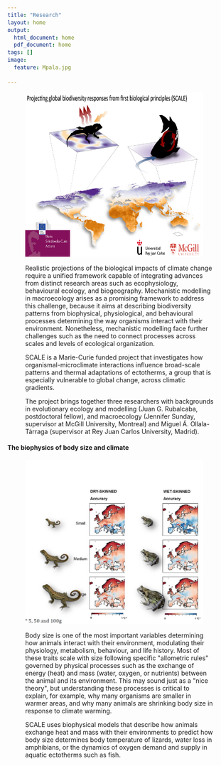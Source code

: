 ```yaml
---
title: "Research"
layout: home
output:
  html_document: home
  pdf_document: home
tags: []
image:
  feature: Mpala.jpg

---
```


<figure class = "half">
<img src="/images/SCALE.png" height="370px" width="400px"> 

<p>Realistic projections of the biological impacts of climate change require a unified framework capable of integrating advances from distinct research areas such as ecophysiology, behavioural ecology, and biogeography. Mechanistic modelling in macroecology arises as a promising framework to address this challenge, because it aims at describing biodiversity patterns from biophysical, physiological, and behavioural processes determining the way organisms interact with their environment. Nonetheless, mechanistic modelling face further challenges such as the need to connect processes across scales and levels of ecological organization.</p>
<p>SCALE is a Marie-Curie funded project that investigates how organismal-microclimate interactions influence broad-scale patterns and thermal adaptations of ectotherms, a group that is especially vulnerable to global change, across climatic gradients.</p>
<p>The project brings together three researchers with backgrounds in evolutionary ecology and modelling (Juan G. Rubalcaba, postdoctoral fellow), and macroecology (Jennifer Sunday, supervisor at McGill University, Montreal) and Miguel Á. Ollala-Tárraga (supervisor at Rey Juan Carlos University, Madrid).</p>

</figure>

<h4> The biophysics of body size and climate </h4>
<figure class = "half">
<img src="/images/maps.jpg" height="370px" width="400px"> 

Body size is one of the most important variables determining how animals interact with their environment, modulating their physiology, metabolism, behaviour, and life history. Most of these traits scale with size following specific "allometric rules" governed by physical processes such as the exchange of energy (heat) and mass (water, oxygen, or nutrients) between the animal and its environment. This may sound just as a "nice theory", but understanding these processes is critical to explain, for example, why many organisms are smaller in warmer areas, and why many animals are shrinking body size in response to climate warming.

<p> SCALE uses biophysical models that describe how animals exchange heat and mass with their environments to predict how body size determines body temperature of lizards, water loss in amphibians, or the dynamics of oxygen demand and supply in aquatic ectotherms such as fish. </p>

</figure> 
